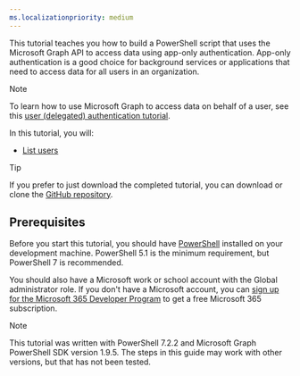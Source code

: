 ```yaml
---
ms.localizationpriority: medium
---
```


<!-- markdownlint-disable MD041 -->

This tutorial teaches you how to build a PowerShell script that uses the Microsoft Graph API to access data using app-only authentication. App-only authentication is a good choice for background services or applications that need to access data for all users in an organization.

> [!NOTE]
> To learn how to use Microsoft Graph to access data on behalf of a user, see this [user (delegated) authentication tutorial](/graph/tutorials/powershell).

In this tutorial, you will:

- [List users](/graph/api/user-list)

> [!TIP]
> If you prefer to just download the completed tutorial, you can download or clone the [GitHub repository](https://github.com/microsoftgraph/msgraph-training-powershell).

## Prerequisites

Before you start this tutorial, you should have [PowerShell](/powershell) installed on your development machine. PowerShell 5.1 is the minimum requirement, but PowerShell 7 is recommended.

You should also have a Microsoft work or school account with the Global administrator role. If you don't have a Microsoft account, you can [sign up for the Microsoft 365 Developer Program](https://developer.microsoft.com/microsoft-365/dev-program) to get a free Microsoft 365 subscription.

> [!NOTE]
> This tutorial was written with PowerShell 7.2.2 and Microsoft Graph PowerShell SDK version 1.9.5. The steps in this guide may work with other versions, but that has not been tested.

